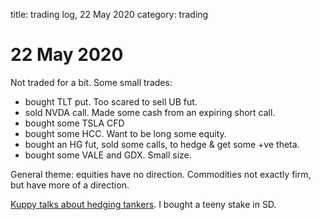title: trading log, 22 May 2020
category: trading

# 22 May 2020

Not traded for a bit. Some small trades:

* bought TLT put. Too scared to sell UB fut.
* sold NVDA call. Made some cash from an expiring short call.
* bought some TSLA CFD
* bought some HCC. Want to be long some equity.
* bought an HG fut, sold some calls, to hedge & get some +ve theta.
* bought some VALE and GDX. Small size.

General theme: equities have no direction. 
Commodities not exactly firm, but have more of a direction.

[Kuppy talks about hedging tankers](https://adventuresincapitalism.com/2020/05/07/takin-my-foot-off-the-gas/). I bought a teeny stake in SD.
